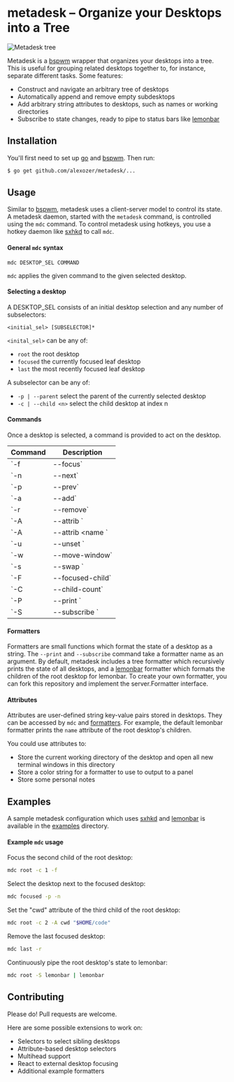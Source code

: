 # metadesk – Organize your Desktops into a Tree

![Metadesk tree](/metadesk.png)

Metadesk is a [bspwm][] wrapper that organizes your desktops into a tree. This is useful for grouping related desktops together to, for instance, separate different tasks. Some features:
- Construct and navigate an arbitrary tree of desktops
- Automatically append and remove empty subdesktops
- Add arbitrary string attributes to desktops, such as names or working directories
- Subscribe to state changes, ready to pipe to status bars like [lemonbar][]

## Installation

You'll first need to set up [go](https://golang.org/doc/install#install) and [bspwm][]. Then run:
```bash
$ go get github.com/alexozer/metadesk/...
```

## Usage

Similar to [bspwm][], metadesk uses a client-server model to control its state. A metadesk daemon, started with the `metadesk` command, is controlled using the `mdc` command. To control metadesk using hotkeys, you use a hotkey daemon like [sxhkd][] to call `mdc`.

#### General `mdc` syntax
```
mdc DESKTOP_SEL COMMAND
```
`mdc` applies the given command to the given selected desktop.

#### Selecting a desktop
A DESKTOP_SEL consists of an initial desktop selection and any number of subselectors:
```
<initial_sel> [SUBSELECTOR]*
```
`<inital_sel>` can be any of:
- `root` the root desktop
- `focused` the currently focused leaf desktop
- `last` the most recently focused leaf desktop

A subselector can be any of:
- `-p | --parent` select the parent of the currently selected desktop
- `-c | --child <n>` select the child desktop at index n

#### Commands
Once a desktop is selected, a command is provided to act on the desktop.

Command | Description
------- | -----------
`-f | --focus` | Focus the selected desktop. If the desktop is not a leaf, focus the last selected child
`-n | --next` | Focus the next child desktop
`-p | --prev` | Focus the previous child desktop
`-a | --add` | Append a child desktop as the last index
`-r | --remove` | Remove the selected desktop
`-A | --attrib <name>` | Print the value of the given attribute
`-A | --attrib <name <value>` | Set the given attribute to the given value
`-u | --unset <name>` | Unset the given attribute
`-w | --move-window` | Move the focused window to the selected desktop
`-s | --swap <sibling>` | Swap the selected desktop with a sibling desktop. `<sibling>` is either `next`, `prev`, or an integer index
`-F | --focused-child` | Print the index of the focused child
`-C | --child-count` | Print the number of child desktops
`-P | --print <formatter>` | Use the given formatter to print the desktop's state
`-S | --subscribe <formatter>` | Subscribe to the desktop's state printed by the given formatter

#### Formatters
Formatters are small functions which format the state of a desktop as a string. The `--print` and `--subscribe` command take a formatter name as an argument. By default, metadesk includes a tree formatter which recursively prints the state of all desktops, and a [lemonbar][] formatter which formats the children of the root desktop for lemonbar. To create your own formatter, you can fork this repository and implement the server.Formatter interface.

#### Attributes
Attributes are user-defined string key-value pairs stored in desktops. They can be accessed by `mdc` and [formatters](#formatters). For example, the default lemonbar formatter prints the `name` attribute of the root desktop's children.

You could use attributes to:
- Store the current working directory of the desktop and open all new terminal windows in this directory
- Store a color string for a formatter to use to output to a panel
- Store some personal notes

## Examples

A sample metadesk configuration which uses [sxhkd][] and [lemonbar][] is available in the [examples](/examples) directory.

#### Example `mdc` usage
Focus the second child of the root desktop:
```bash
mdc root -c 1 -f
```

Select the desktop next to the focused desktop:
```bash
mdc focused -p -n
```

Set the "cwd" attribute of the third child of the root desktop:
```bash
mdc root -c 2 -A cwd "$HOME/code"
```

Remove the last focused desktop:
```bash
mdc last -r
```

Continuously pipe the root desktop's state to lemonbar:
```bash
mdc root -S lemonbar | lemonbar
```

## Contributing

Please do! Pull requests are welcome.

Here are some possible extensions to work on:
- Selectors to select sibling desktops
- Attribute-based desktop selectors
- Multihead support
- React to external desktop focusing
- Additional example formatters

[bspwm]: https://github.com/baskerville/bspwm
[sxhkd]: https://github.com/baskerville/sxhkd
[lemonbar]: https://github.com/LemonBoy/bar
